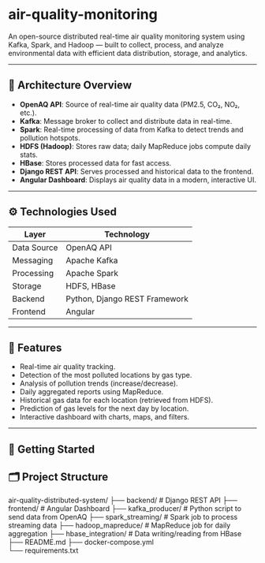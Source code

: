 # air-quality-monitoring
An open-source distributed real-time air quality monitoring system using Kafka, Spark, and Hadoop — built to collect, process, and analyze environmental data with efficient data distribution, storage, and analytics.

---

## 📌 Architecture Overview

- **OpenAQ API**: Source of real-time air quality data (PM2.5, CO₂, NO₂, etc.).
- **Kafka**: Message broker to collect and distribute data in real-time.
- **Spark**: Real-time processing of data from Kafka to detect trends and pollution hotspots.
- **HDFS (Hadoop)**: Stores raw data; daily MapReduce jobs compute daily stats.
- **HBase**: Stores processed data for fast access.
- **Django REST API**: Serves processed and historical data to the frontend.
- **Angular Dashboard**: Displays air quality data in a modern, interactive UI.

---

## ⚙️ Technologies Used

| Layer         | Technology                      |
|--------------|----------------------------------|
| Data Source   | OpenAQ API                      |
| Messaging     | Apache Kafka                    |
| Processing    | Apache Spark                    |
| Storage       | HDFS, HBase                     |
| Backend       | Python, Django REST Framework   |
| Frontend      | Angular                         |

---

## 🎯 Features

- Real-time air quality tracking.
- Detection of the most polluted locations by gas type.
- Analysis of pollution trends (increase/decrease).
- Daily aggregated reports using MapReduce.
- Historical gas data for each location (retrieved from HDFS).
- Prediction of gas levels for the next day by location.
- Interactive dashboard with charts, maps, and filters.

---

## 🏁 Getting Started


## 🗂 Project Structure

air-quality-distributed-system/
├── backend/              # Django REST API
├── frontend/             # Angular Dashboard
├── kafka_producer/       # Python script to send data from OpenAQ
├── spark_streaming/      # Spark job to process streaming data
├── hadoop_mapreduce/     # MapReduce job for daily aggregation
├── hbase_integration/    # Data writing/reading from HBase
├── README.md
├── docker-compose.yml   
└── requirements.txt
